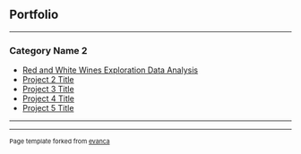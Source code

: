 ## Portfolio


---

### Category Name 2

- [Red and White Wines Exploration Data Analysis](https://nbviewer.jupyter.org/github/JakubPluta/EDA-ML/blob/master/Wine%20Quality%20EDA%20-%20Red%20Wine.ipynb)
- [Project 2 Title](http://example.com/)
- [Project 3 Title](http://example.com/)
- [Project 4 Title](http://example.com/)
- [Project 5 Title](http://example.com/)

---




---
<p style="font-size:11px">Page template forked from <a href="https://github.com/evanca/quick-portfolio">evanca</a></p>
<!-- Remove above link if you don't want to attibute -->
